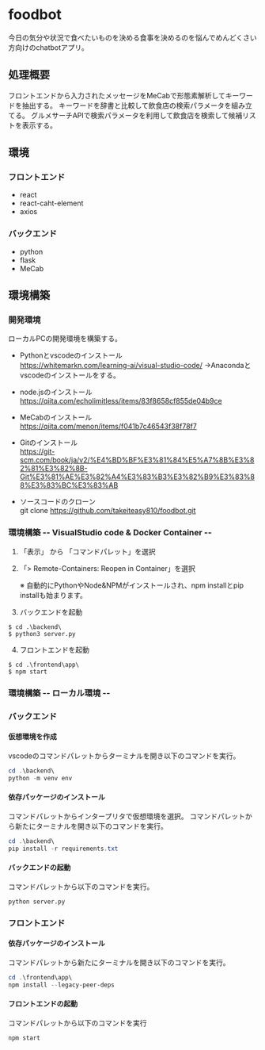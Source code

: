 # foodbot
今日の気分や状況で食べたいものを決める食事を決めるのを悩んでめんどくさい方向けのchatbotアプリ。

## 処理概要
フロントエンドから入力されたメッセージをMeCabで形態素解析してキーワードを抽出する。
キーワードを辞書と比較して飲食店の検索パラメータを組み立てる。
グルメサーチAPIで検索パラメータを利用して飲食店を検索して候補リストを表示する。

## 環境
### フロントエンド
- react
- react-caht-element
- axios
### バックエンド
- python
- flask
- MeCab

## 環境構築
### 開発環境
ローカルPCの開発環境を構築する。

- Pythonとvscodeのインストール<br>
https://whitemarkn.com/learning-ai/visual-studio-code/
→Anacondaとvscodeのインストールをする。

- node.jsのインストール<br>
https://qiita.com/echolimitless/items/83f8658cf855de04b9ce

- MeCabのインストール<br>
https://qiita.com/menon/items/f041b7c46543f38f78f7

- Gitのインストール<br>
https://git-scm.com/book/ja/v2/%E4%BD%BF%E3%81%84%E5%A7%8B%E3%82%81%E3%82%8B-Git%E3%81%AE%E3%82%A4%E3%83%B3%E3%82%B9%E3%83%88%E3%83%BC%E3%83%AB

- ソースコードのクローン<br>
git clone https://github.com/takeiteasy810/foodbot.git

### 環境構築 -- VisualStudio code & Docker Container --
1. 「表示」 から 「コマンドパレット」を選択
2. 「> Remote-Containers: Reopen in Container」を選択
   
    ※ 自動的にPythonやNode&NPMがインストールされ、npm installとpip installも始まります。
3. バックエンドを起動
```
$ cd .\backend\
$ python3 server.py
```
4. フロントエンドを起動
```
$ cd .\frontend\app\
$ npm start
```

### 環境構築 -- ローカル環境 --

### バックエンド
#### 仮想環境を作成
vscodeのコマンドパレットからターミナルを開き以下のコマンドを実行。
```powershell
cd .\backend\
python -m venv env
```
#### 依存パッケージのインストール
コマンドパレットからインタープリタで仮想環境を選択。
コマンドパレットから新たにターミナルを開き以下のコマンドを実行。
```powershell
cd .\backend\
pip install -r requirements.txt
```

#### バックエンドの起動
コマンドパレットから以下のコマンドを実行。
```
python server.py
```

### フロントエンド
#### 依存パッケージのインストール
コマンドパレットから新たにターミナルを開き以下のコマンドを実行。
```powershell
cd .\frontend\app\
npm install --legacy-peer-deps
```
#### フロントエンドの起動
コマンドパレットから以下のコマンドを実行
```
npm start
```
